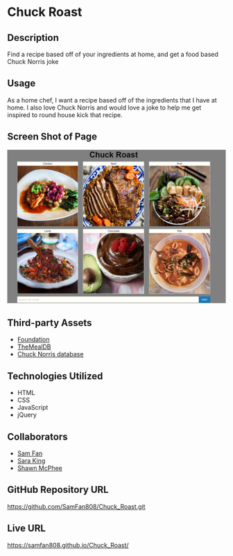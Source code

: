 # Chuck Roast

## Description

Find a recipe based off of your ingredients at home, and get a food based Chuck Norris joke

## Usage

As a home chef, I want a recipe based off of the ingredients that I have at home. I also love Chuck Norris and would love a joke to help me get inspired to round house kick that recipe.

## Screen Shot of Page

<img src = "ChuckRoast.png" alt="Chuck Roast Screenshot">

## Third-party Assets

- [Foundation](https://get.foundation/sites/docs/installation.html)
- [TheMealDB](https://www.themealdb.com/api.php)
- [Chuck Norris database](http://www.icndb.com/api/)

## Technologies Utilized
- HTML
- CSS
- JavaScript
- jQuery

## Collaborators

- [Sam Fan](https://github.com/SamFan808)
- [Sara King](https://github.com/sarahayes20)
- [Shawn McPhee](https://github.com/scmcphee9)

## GitHub Repository URL

https://github.com/SamFan808/Chuck_Roast.git

## Live URL

https://samfan808.github.io/Chuck_Roast/
